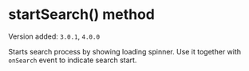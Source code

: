 # startSearch() method

Version added: `3.0.1`, `4.0.0`

Starts search process by showing loading spinner. Use it together with `onSearch` event to indicate search start.
